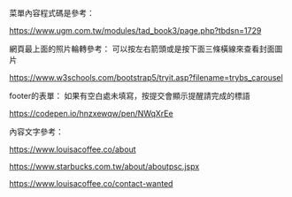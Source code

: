 菜單內容程式碼是參考：

https://www.ugm.com.tw/modules/tad_book3/page.php?tbdsn=1729

網頁最上面的照片輪轉參考：
可以按左右箭頭或是按下面三條橫線來查看封面圖片

https://www.w3schools.com/bootstrap5/tryit.asp?filename=trybs_carousel

footer的表單：
如果有空白處未填寫，按提交會顯示提醒請完成的標語

https://codepen.io/hnzxewqw/pen/NWqXrEe 

內容文字參考：

https://www.louisacoffee.co/about 

https://www.starbucks.com.tw/about/aboutpsc.jspx 

https://www.louisacoffee.co/contact-wanted
